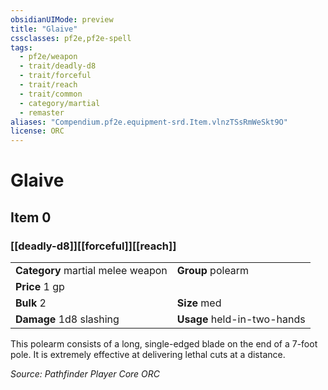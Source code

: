```yaml
---
obsidianUIMode: preview
title: "Glaive"
cssclasses: pf2e,pf2e-spell
tags:
  - pf2e/weapon
  - trait/deadly-d8
  - trait/forceful
  - trait/reach
  - trait/common
  - category/martial
  - remaster
aliases: "Compendium.pf2e.equipment-srd.Item.vlnzTSsRmWeSkt9O"
license: ORC
---
```

# Glaive
## Item 0
### [[deadly-d8]][[forceful]][[reach]]

|  |  |
| -- | -- |
| **Category** martial melee weapon | **Group** polearm |
| **Price** 1 gp |  |
| **Bulk** 2 | **Size** med |
| **Damage** 1d8 slashing  | **Usage** held-in-two-hands |



This polearm consists of a long, single-edged blade on the end of a 7-foot pole. It is extremely effective at delivering lethal cuts at a distance.

*Source: Pathfinder Player Core*
*ORC*